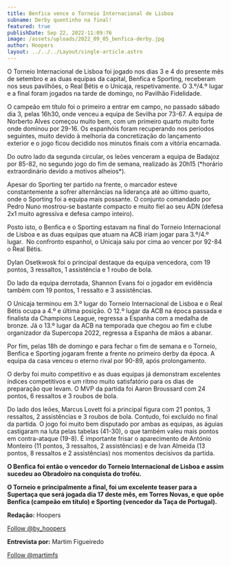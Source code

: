 ```yaml
---
title: Benfica vence o Torneio Internacional de Lisboa
subname: Derby quentinho na final!
featured: true
publishDate: Sep 22, 2022-11:09:76
image: /assets/uploads/2022_09_05_benfica-derby.jpg
author: Hoopers
layout: ../../../Layout/single-article.astro
---
```

<!--StartFragment-->

O Torneio Internacional de Lisboa foi jogado nos dias 3 e 4 do presente mês de setembro e as duas equipas da capital, Benfica e Sporting, receberam nos seus pavilhões, o Real Bétis e o Unicaja, respetivamente. O 3.º/4.º lugar e a final foram jogados na tarde de domingo, no Pavilhão Fidelidade. 

O campeão em título foi o primeiro a entrar em campo, no passado sábado dia 3, pelas 16h30, onde venceu a equipa de Sevilha por 73-67. A equipa de Norberto Alves começou muito bem, com um primeiro quarto muito forte onde dominou por 29-16. Os espanhóis foram recuperando nos períodos seguintes, muito devido à melhoria da concretização do lançamento exterior e o jogo ficou decidido nos minutos finais com a vitória encarnada. 

Do outro lado da segunda circular, os leões venceram a equipa de Badajoz por 85-82, no segundo jogo do fim de semana, realizado às 20h15 (\*horário extraordinário devido a motivos alheios\*).

Apesar do Sporting ter partido na frente, o marcador esteve constantemente a sofrer alternâncias na liderança até ao último quarto, onde o Sporting foi a equipa mais possante. O conjunto comandado por Pedro Nuno mostrou-se bastante compacto e muito fiel ao seu ADN (defesa 2x1 muito agressiva e defesa campo inteiro). 

Posto isto, o Benfica e o Sporting estavam na final do Torneio Internacional de Lisboa e as duas equipas que atuam na ACB iriam jogar para 3.º/4.º lugar.  No confronto espanhol, o Unicaja saiu por cima ao vencer por 92-84 o Real Bétis. 

Dylan Osetkwosk foi o principal destaque da equipa vencedora, com 19 pontos, 3 ressaltos, 1 assistência e 1 roubo de bola. 

Do lado da equipa derrotada, Shannon Evans foi o jogador em evidência também com 19 pontos, 1 ressalto e 3 assistências. 

O Unicaja terminou em 3.º lugar do Torneio Internacional de Lisboa e o Real Bétis ocupa a 4.º e última posição. O 12.º lugar da ACB na época passada e finalista da Champions League, regressa a Espanha com a medalha de bronze. Já o 13.º lugar da ACB na temporada que chegou ao fim e clube organizador da Supercopa 2022, regressa a Espanha de mãos a abanar. 

Por fim, pelas 18h de domingo e para fechar o fim de semana e o Torneio, Benfica e Sporting jogaram frente a frente no primeiro derby da época. A equipa da casa venceu o eterno rival por 90-89, após prolongamento.

O derby foi muito competitivo e as duas equipas já demonstram excelentes índices competitivos e um ritmo muito satisfatório para os dias de preparação que levam. O MVP da partida foi Aaron Broussard com 24 pontos, 6 ressaltos e 3 roubos de bola. 

Do lado dos leões, Marcus Lovett foi a principal figura com 21 pontos, 3 ressaltos, 2 assistências e 3 roubos de bola. Contudo, foi excluído no final da partida. O jogo foi muito bem disputado por ambas as equipas, as águias castigaram na luta pelas tabelas (41-30), o que também valeu mais pontos em contra-ataque (19-8). É importante frisar o aparecimento de António Monteiro (11 pontos, 3 ressaltos, 2 assistências) e de Ivan Almeida (13 pontos, 8 ressaltos e 2 assistências) nos momentos decisivos da partida. 

**O Benfica foi então o vencedor do Torneio Internacional de Lisboa e assim sucedeu ao Obradoiro na conquista do troféu.** 

**O Torneio e principalmente a final, foi um excelente teaser para a Supertaça que será jogada dia 17 deste mês, em Torres Novas, e que opõe Benfica (campeão em título) e Sporting (vencedor da Taça de Portugal).** 

**Redação:** Hoopers

<a href="https://twitter.com/by_hoopers?ref_src=twsrc%5Etfw" class="twitter-follow-button" data-show-count="false">Follow @by_hoopers</a><script async src="https://platform.twitter.com/widgets.js" charset="utf-8"></script>

**Entrevista por:** Martim Figueiredo

<a href="https://twitter.com/martimfs?ref_src=twsrc%5Etfw" class="twitter-follow-button" data-show-count="false">Follow @martimfs</a><script async src="https://platform.twitter.com/widgets.js" charset="utf-8"></script>

<!--EndFragment-->